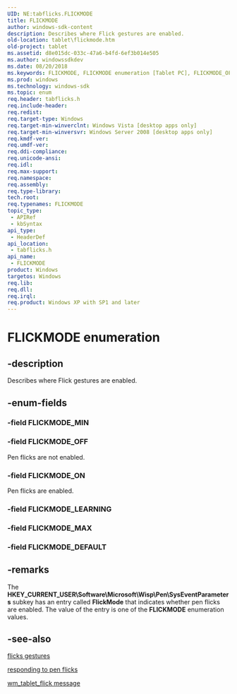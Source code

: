 ```yaml
---
UID: NE:tabflicks.FLICKMODE
title: FLICKMODE
author: windows-sdk-content
description: Describes where Flick gestures are enabled.
old-location: tablet\flickmode.htm
old-project: tablet
ms.assetid: d8e015dc-033c-47a6-b4fd-6ef3b014e505
ms.author: windowssdkdev
ms.date: 08/20/2018
ms.keywords: FLICKMODE, FLICKMODE enumeration [Tablet PC], FLICKMODE_OFF, FLICKMODE_ON, d8e015dc-033c-47a6-b4fd-6ef3b014e505, tabflicks/FLICKMODE, tabflicks/FLICKMODE_OFF, tabflicks/FLICKMODE_ON, tablet.flickmode
ms.prod: windows
ms.technology: windows-sdk
ms.topic: enum
req.header: tabflicks.h
req.include-header: 
req.redist: 
req.target-type: Windows
req.target-min-winverclnt: Windows Vista [desktop apps only]
req.target-min-winversvr: Windows Server 2008 [desktop apps only]
req.kmdf-ver: 
req.umdf-ver: 
req.ddi-compliance: 
req.unicode-ansi: 
req.idl: 
req.max-support: 
req.namespace: 
req.assembly: 
req.type-library: 
tech.root: 
req.typenames: FLICKMODE
topic_type:
 - APIRef
 - kbSyntax
api_type:
 - HeaderDef
api_location:
 - tabflicks.h
api_name:
 - FLICKMODE
product: Windows
targetos: Windows
req.lib: 
req.dll: 
req.irql: 
req.product: Windows XP with SP1 and later
---
```


# FLICKMODE enumeration


## -description



Describes where Flick gestures are enabled.




## -enum-fields




### -field FLICKMODE_MIN


### -field FLICKMODE_OFF

Pen flicks are not enabled.


### -field FLICKMODE_ON

Pen flicks are enabled.


### -field FLICKMODE_LEARNING


### -field FLICKMODE_MAX


### -field FLICKMODE_DEFAULT




## -remarks



The <b>HKEY_CURRENT_USER\Software\Microsoft\Wisp\Pen\SysEventParameters</b> subkey has an entry called <b>FlickMode</b> that indicates whether pen flicks are enabled. The value of the entry is one of the <b>FLICKMODE</b> enumeration values.




## -see-also




<a href="https://msdn.microsoft.com/004c7d76-90a9-4506-a70b-dbf8f9e1c616">flicks gestures</a>



<a href="https://msdn.microsoft.com/d5c6fa9a-b7a3-4097-bf4f-6d540130f715">responding to pen flicks</a>



<a href="https://msdn.microsoft.com/9433aadf-3440-4249-8f2c-3e22ebc949fb">wm_tablet_flick message</a>
 

 

